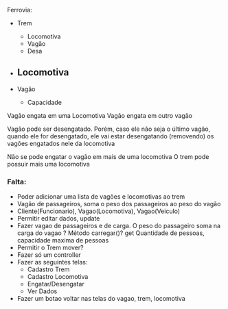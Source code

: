 Ferrovia:

- Trem
    - Locomotiva
    - Vagão
    - Desa

- Locomotiva
    - 

- Vagão
    - Capacidade

Vagão engata em uma Locomotiva
Vagão engata em outro vagão

Vagão pode ser desengatado. Porém, caso ele não seja o último vagão, quando ele for desengatado, ele vai estar desengatando (removendo) os vagões engatados nele da locomotiva

Não se pode engatar o vagão em mais de uma locomotiva
O trem pode possuir mais uma locomotiva


### Falta:

- Poder adicionar uma lista de vagões e locomotivas ao trem
- Vagão de passageiros, soma o peso dos passageiros ao peso do vagão
- Cliente(Funcionario), Vagao(Locomotiva), Vagao(Veiculo)
- Permitir editar dados, update
- Fazer vagao de passageiros e de carga. O peso do passageiro soma na carga do vagao ? Método carregar()? get Quantidade de pessoas, capacidade maxima de pessoas
- Permitir o Trem mover?
- Fazer só um controller
- Fazer as seguintes telas:
    - Cadastro Trem
    - Cadastro Locomotiva
    - Engatar/Desengatar
    - Ver Dados
- Fazer um botao voltar nas telas do vagao, trem, locomotiva
